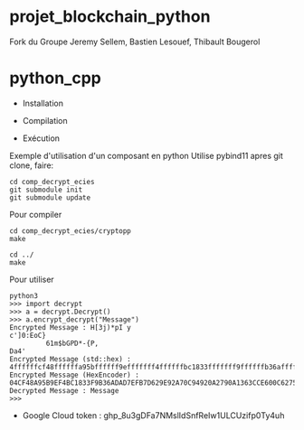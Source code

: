 # projet_blockchain_python
Fork du Groupe Jeremy Sellem, Bastien Lesouef, Thibault Bougerol

# python_cpp
* Installation

* Compilation

* Exécution


Exemple d'utilisation d'un composant en python
Utilise pybind11
apres git clone, faire:
```
cd comp_decrypt_ecies
git submodule init
git submodule update
```

Pour compiler

```
cd comp_decrypt_ecies/cryptopp
make

cd ../
make

```

Pour utiliser
```
python3
>>> import decrypt
>>> a = decrypt.Decrypt()
>>> a.encrypt_decrypt("Message")
Encrypted Message : H[3j)*pI y
c']0:EoC}
         61m$bGPD*-{P,
Da4'
Encrypted Message (std::hex) : 4ffffffcf48ffffffa95bffffff9efffffff4ffffffbc1833fffffff9ffffffb36affffffdaffffffd7ffffffefffffffb7ffffffd629ffffffe92a70ffffffc94920ffffffa279a1363ffffffccffffffe60ffffffc6275d7ffffffa2fffffffcffffffc630ffffffd03a451b1678617ffffff99ffffff9cffffffbaffffffea6f437dcffffffe61736317f6d24ffffffd762ffffffa7ffffff8f47ffffff91ffffffdd1150442a2d7b50ffffff9bffffffecfffffff5ffffffd92cffffffbba4461ffffff97ffffffee341f27
Encrypted Message (HexEncoder) : 04CF48A95B9EF4BC1833F9B36ADAD7EFB7D629E92A70C94920A2790A1363CCE600C6275D07A2FCC630D03A451B16780617999CBAEA6F437D0CE61736317F6D24D762A78F4791DD1150442A2D7B509BECF5D92CBB0A446197EE341F27
Decrypted Message : Message
>>> 
```

* Google Cloud token : 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
